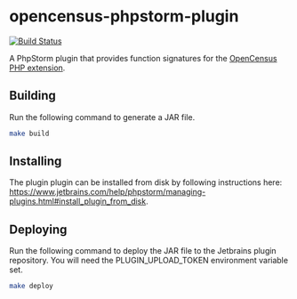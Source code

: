 # opencensus-phpstorm-plugin

[![Build Status](https://travis-ci.org/sbacheld/opencensus-phpstorm-plugin.svg?branch=master)](https://travis-ci.org/sbacheld/opencensus-phpstorm-plugin.svg?branch=master)

A PhpStorm plugin that provides function signatures for the [OpenCensus PHP extension](https://github.com/census-instrumentation/opencensus-php).

## Building

Run the following command to generate a JAR file.
```bash
make build
```

## Installing

The plugin plugin can be installed from disk by following instructions here:
https://www.jetbrains.com/help/phpstorm/managing-plugins.html#install_plugin_from_disk.

## Deploying

Run the following command to deploy the JAR file to the Jetbrains plugin repository. You will need the
PLUGIN_UPLOAD_TOKEN environment variable set.

```bash
make deploy
```
